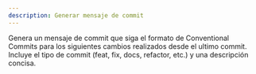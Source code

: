 ```yaml
---
description: Generar mensaje de commit
---
```


Genera un mensaje de commit que siga el formato de Conventional Commits para los siguientes cambios realizados desde el ultimo commit. Incluye el tipo de commit (feat, fix, docs, refactor, etc.) y una descripción concisa.
